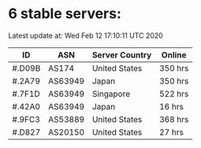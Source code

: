 # 6 stable servers:

Latest update at: Wed Feb 12 17:10:11 UTC 2020

| ID | ASN | Server Country | Online |
| -- | --- | -------------- | ------ |
| #.D09B | AS174 | United States | 350 hrs |
| #.2A79 | AS63949 | Japan | 350 hrs |
| #.7F1D | AS63949 | Singapore | 522 hrs |
| #.42A0 | AS63949 | Japan | 16 hrs |
| #.9FC3 | AS53889 | United States | 368 hrs |
| #.D827 | AS20150 | United States | 27 hrs |

